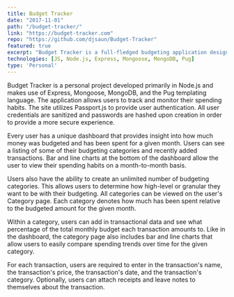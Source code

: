 ```yaml
---
title: Budget Tracker
date: "2017-11-01"
path: "/budget-tracker/"
link: "https://budget-tracker.com"
repo: "https://github.com/djsaun/Budget-Tracker"
featured: true
excerpt: "Budget Tracker is a full-fledged budgeting application designed to allow users to monitor their spending habits. Create an unlimited amount of spending categories to provide a granularized view of where your money is going. Interactive charts allow you to track your overall and categorial spending on a month-to-month basis." 
technologies: [JS, Node.js, Express, Mongoose, MongoDB, Pug]
type: 'Personal'
---
```


Budget Tracker is a personal project developed primarily in Node.js and makes use of Express, Mongoose, MongoDB, and the Pug templating language. The application allows users to track and monitor their spending habits. The site utilizes Passport.js to provide user authentication. All user credentials are sanitized and passwords are hashed upon creation in order to provide a more secure experience.

Every user has a unique dashboard that provides insight into how much money was budgeted and has been spent for a given month. Users can see a listing of some of their budgeting categories and recently added transactions. Bar and line charts at the bottom of the dashboard allow the user to view their spending habits on a month-to-month basis.

<!-- [Enter dashboard image here] -->

Users also have the ability to create an unlimited number of budgeting categories. This allows users to determine how high-level or granular they want to be with their budgeting. All categories can be viewed on the user's Category page. Each category denotes how much has been spent relative to the budgeted amount for the given month.

<!-- [Enter category overview page image here] -->

Within a category, users can add in transactional data and see what percentage of the total monthly budget each transaction amounts to. Like in the dashboard, the category page also includes bar and line charts that allow users to easily compare spending trends over time for the given category.

<!-- Enter individual category page here  -->

For each transaction, users are required to enter in the transaction's name, the transaction's price, the transaction's date, and the transaction's category. Optionally, users can attach receipts and leave notes to themselves about the transaction.

<!-- Enter add transaction screen here -->
